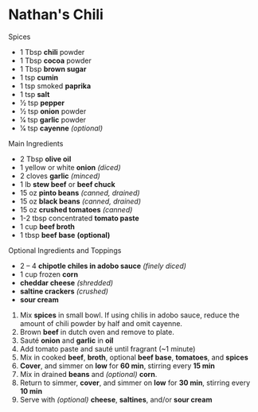 # Nathan's Chili

Spices
* 1 Tbsp **chili** powder
* 1 Tbsp **cocoa** powder
* 1 Tbsp **brown sugar**
* 1 tsp **cumin**
* 1 tsp smoked **paprika**
* 1 tsp **salt**
* 1⁄2 tsp **pepper**
* 1⁄2 tsp **onion** powder
* 1⁄4 tsp **garlic** powder
* 1⁄4 tsp **cayenne** *(optional)*

Main Ingredients
* 2 Tbsp **olive oil**
* 1 yellow or white **onion** *(diced)*
* 2 cloves **garlic** *(minced)*
* 1 lb **stew beef** or **beef chuck**
* 15 oz **pinto beans** *(canned, drained)*
* 15 oz **black beans** *(canned, drained)*
* 15 oz **crushed tomatoes** *(canned)*
* 1-2 tbsp concentrated **tomato paste**
* 1 cup **beef broth**
* 1 tbsp **beef base** **(optional)**

Optional Ingredients and Toppings
* 2 – 4 **chipotle chiles in adobo sauce** *(finely diced)*
* 1 cup frozen **corn**
* **cheddar cheese** *(shredded)*
* **saltine crackers** *(crushed)*
* **sour cream**

1. Mix **spices** in small bowl. If using chilis in adobo sauce, reduce the amount of chili powder by half and omit cayenne.
1. Brown **beef** in dutch oven and remove to plate.
1. Sauté **onion** and **garlic** in **oil**
1. Add tomato paste and sauté until fragrant (~1 minute)
1. Mix in cooked **beef**, **broth**, optional **beef base**, **tomatoes**, and **spices**
1. **Cover**, and simmer on **low** for **60 min**, stirring every **15 min**
1. Mix in drained **beans** and *(optional)* **corn**.
1. Return to simmer, **cover**, and simmer on **low** for **30 min**, stirring every **10 min**
1. Serve with *(optional)* **cheese**, **saltines**, and/or **sour cream**
